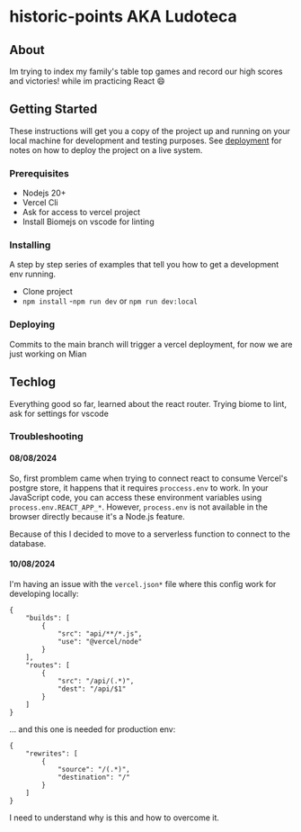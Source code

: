 # historic-points AKA Ludoteca



## About <a name = "about"></a>

Im trying to index my family's table top games and record our high scores and victories! while im practicing React 😄




## Getting Started <a name = "getting_started"></a>

These instructions will get you a copy of the project up and running on your local machine for development and testing purposes. See [deployment](#deployment) for notes on how to deploy the project on a live system.

### Prerequisites

 - Nodejs 20+
 - Vercel Cli
 - Ask for access to vercel project
 - Install Biomejs on vscode for linting

### Installing

A step by step series of examples that tell you how to get a development env running.

- Clone project
- ```npm install```
-```npm run dev``` or ```npm run dev:local```

### Deploying <a name = "deployment"></a>

Commits to the main branch will trigger a vercel deployment, for now we are just working on Mian

## Techlog

Everything good so far, learned about the react router.
Trying biome to lint, ask for settings for vscode


### Troubleshooting
#### 08/08/2024
So, first promblem came when trying to connect react to consume Vercel's postgre store, it happens that it requires ``` proccess.env ``` to work. In your JavaScript code, you can access these environment variables using ```process.env.REACT_APP_*```. However, ```process.env``` is not available in the browser directly because it's a Node.js feature.

Because of this I decided to move to a serverless function to connect to the database.

#### 10/08/2024
I'm having an issue with the ```vercel.json*``` file where this config work for developing locally: 
```
{
	"builds": [
		{
			"src": "api/**/*.js",
			"use": "@vercel/node"
		}
	],
	"routes": [
		{
			"src": "/api/(.*)",
			"dest": "/api/$1"
		}
	]
}
```
... and this one is needed for production env: 
```
{
	"rewrites": [
		{
			"source": "/(.*)",
			"destination": "/"
		}
	]
}
```
I need to understand why is this and how to overcome it.